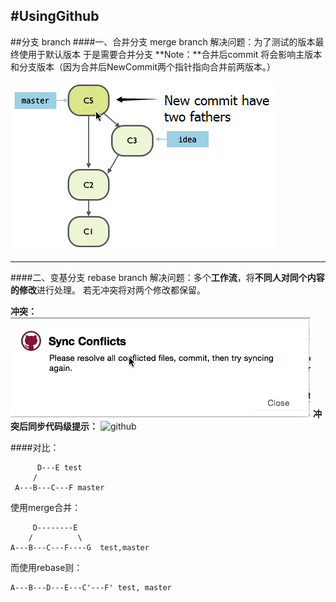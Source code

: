 #UsingGithub
----
##分支 branch
####一、合并分支 merge branch
解决问题：为了测试的版本最终使用于默认版本
于是需要合并分支 
**Note：**合并后commit 将会影响主版本和分支版本（因为合并后NewCommit两个指针指向合并前两版本。）

![Alt text](./imagic/1.png)

----
####二、变基分支 rebase branch
解决问题：多个**工作流**，将**不同人对同个内容的修改**进行处理。
若无冲突将对两个修改都保留。

 
**冲突：**
![github](https://github.com/HotzZhong/UsingGithubRecord/blob/master/imagic/2.png)
**冲突后同步代码级提示：**
![github](https://github.com/HotzZhong/UsingGithubRecord/edit/master/imagic/3.png)

####对比：

	      D---E test  
	     /  
     A---B---C---F master     
使用merge合并：

	     D--------E  
	    /          \  
	A---B---C---F----G  test,master 
而使用rebase则：

	A---B---D---E---C'---F' test, master
